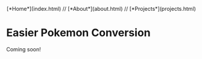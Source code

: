 <center>[*Home*](index.html) // [*About*](about.html) // [*Projects*](projects.html)</center>

# Easier Pokemon Conversion

Coming soon!